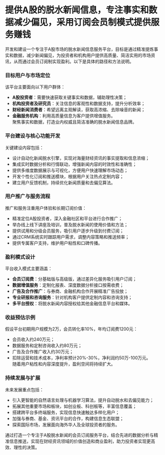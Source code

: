 # 提供A股的脱水新闻信息，专注事实和数据减少偏见，采用订阅会员制模式提供服务赚钱

开发和建设一个专注于A股市场的脱水新闻信息服务平台，目标是通过精准提炼事实和数据，减少新闻偏见，为投资者和机构用户提供高质量、简洁实用的市场资讯，从而通过会员订阅制实现盈利。以下是具体的路径和方法说明。

### 目标用户与市场定位  
该平台主要面向以下用户群体：  
* **A股投资者**：需要快速获取关键事实和数据，辅助理性决策；  
* **机构投资者及研究员**：关注信息的客观性和数据支持，提升分析效率；  
* **财经新闻消费者**：希望远离主观解读，获取高浓缩、去除噪音的新闻；  
* **金融服务机构**：利用高质量信息为客户提供增值服务。  
聚焦事实和数据，打造业内权威且简洁准确的脱水新闻信息品牌。

### 平台建设与核心功能开发  
关键建设内容包括：  
* 设计自动化新闻脱水引擎，实现对海量财经资讯的事实提取和信息浓缩；  
* 集成实时数据分析和行情联动，增强新闻内容的时效性和准确性；  
* 提供多维度数据展示与可视化，方便用户快速理解市场动态；  
* 开发个性化订阅和推送模块，根据用户关注热点定制内容；  
* 建立用户反馈机制，持续优化新闻质量和去偏见算法。

### 用户推广与服务流程  
推广和服务注重用户体验和长期订阅价值：  
* 精准定位A股投资者，深入金融社区和平台进行合作推广；  
* 举办线上线下讲座及培训，普及脱水新闻的使用价值和方法；  
* 提供试用和分级会员服务，吸引用户逐步升级到付费订阅；  
* 通过CRM系统实时跟踪用户需求，调整内容策略和推送频率；  
* 提供专属客户支持，维护用户粘性和口碑传播。

### 盈利模式设计  
平台收入模式主要涵盖：  
* **会员订阅费**：分基础版与高级版，通过差异化服务吸引用户订阅；  
* **数据增值服务**：定制化报表、深度数据分析接口按需收费；  
* **广告及合作推广**：与券商、金融机构合作开展精准广告投放；  
* **专业研报和咨询服务**：针对机构客户提供定制内容和咨询支持；  
* **多平台授权**：将脱水新闻内容授权给其他金融信息平台和媒体。

### 收益预估示例  
假设平台初期用户规模为2万，会员转化率10%，年均订阅费1200元：  
* 会员收入约240万元；  
* 数据服务和定制咨询收入约80万元；  
* 广告及合作推广收入约30万元；  
* 扣除运营和技术成本，净利率预计20%-30%，净利润约50万-100万元。  
随着用户粘性和内容深度提升，盈利空间将持续扩大。

### 持续发展与扩展  
未来发展重点包括：  
* 引入更智能的自然语言处理与机器学习算法，提升自动脱水和去偏见能力；  
* 拓展其他重要市场和板块，如创业板、科创板等，丰富信息覆盖；  
* 搭建跨平台多终端服务，实现信息快速触达多样化用户；  
* 加强与券商、基金、资讯平台的合作，构建信息生态联盟；  
* 探索国际市场，发展面向海外华人及全球投资者的服务。

通过打造一个专注于A股脱水新闻的会员订阅服务平台，结合先进的数据分析与精准信息推送，实现在财经资讯领域的价值创造和商业盈利，助力投资者实现更高效、理性的决策。